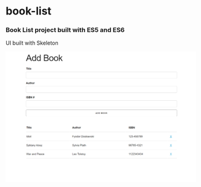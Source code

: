 # book-list

### Book List project built with ES5 and ES6

UI built with Skeleton

![alt-text](https://github.com/PierreBezuchow/book-list/blob/master/img/book-list-screenshot.png)
